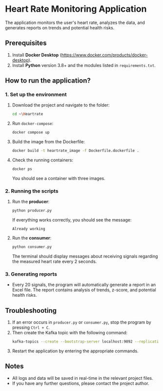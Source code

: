 # Heart Rate Monitoring Application

The application monitors the user's heart rate, analyzes the data, and generates reports on trends and potential health risks.

## Prerequisites
1. Install **Docker Desktop** (https://www.docker.com/products/docker-desktop).
2. Install **Python** version 3.8+ and the modules listed in `requirements.txt`.

## How to run the application?

### 1. Set up the environment
1. Download the project and navigate to the folder:
   ```bash
   cd ~\Heartrate
   ```
2. Run `docker-compose`:
   ```bash
   docker compose up
   ```
3. Build the image from the Dockerfile:
   ```bash
   docker build -t heartrate_image -f Dockerfile.dockerfile .
   ```
4. Check the running containers:
   ```bash
   docker ps
   ```
   You should see a container with three images.

### 2. Running the scripts
1. Run the **producer**:
   ```bash
   python producer.py
   ```
   If everything works correctly, you should see the message:
   ```
   Already working
   ```
2. Run the **consumer**:
   ```bash
   python consumer.py
   ```
   The terminal should display messages about receiving signals regarding the measured heart rate every 2 seconds.

### 3. Generating reports
- Every 20 signals, the program will automatically generate a report in an Excel file. The report contains analysis of trends, z-score, and potential health risks.

## Troubleshooting
1. If an error occurs in `producer.py` or `consumer.py`, stop the program by pressing `Ctrl + C`.
2. Then create the Kafka topic with the following command:
   ```bash
   kafka-topics --create --bootstrap-server localhost:9092 --replication-factor 1 --partitions 1 --topic heartrate
   ```
3. Restart the application by entering the appropriate commands.

## Notes
- All logs and data will be saved in real-time in the relevant project files.
- If you have any further questions, please contact the project author.
